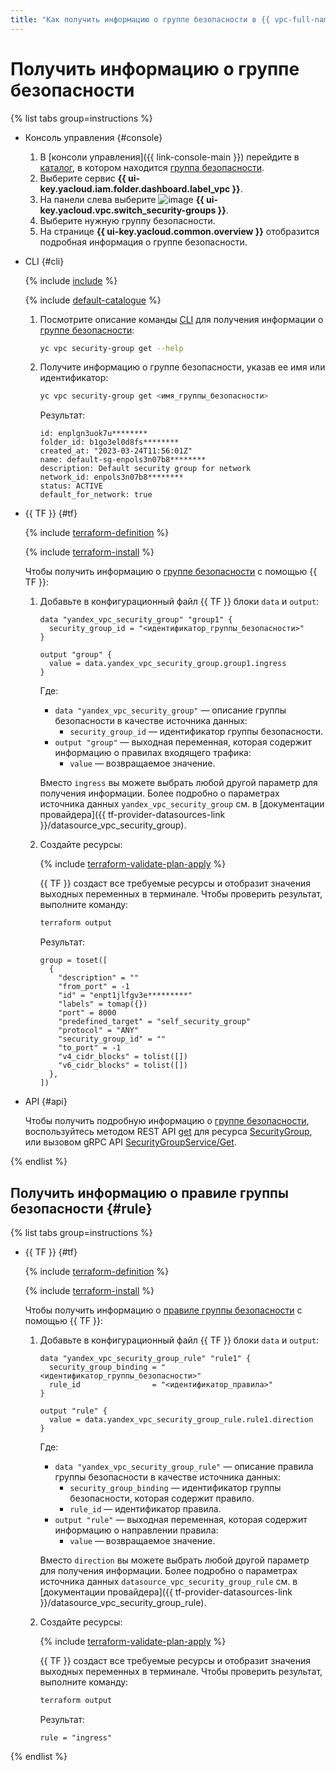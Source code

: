 ```yaml
---
title: "Как получить информацию о группе безопасности в {{ vpc-full-name }}"
---
```


# Получить информацию о группе безопасности

{% list tabs group=instructions %}

- Консоль управления {#console}

  1. В [консоли управления]({{ link-console-main }}) перейдите в [каталог](../../resource-manager/concepts/resources-hierarchy.md#folder), в котором находится [группа безопасности](../concepts/security-groups.md).
  1. Выберите сервис **{{ ui-key.yacloud.iam.folder.dashboard.label_vpc }}**.
  1. На панели слева выберите ![image](../../_assets/console-icons/shield.svg) **{{ ui-key.yacloud.vpc.switch_security-groups }}**.
  1. Выберите нужную группу безопасности.
  1. На странице **{{ ui-key.yacloud.common.overview }}** отобразится подробная информация о группе безопасности.

- CLI {#cli}

  {% include [include](../../_includes/cli-install.md) %}

  {% include [default-catalogue](../../_includes/default-catalogue.md) %}

  1. Посмотрите описание команды [CLI](../../cli/) для получения информации о [группе безопасности](../concepts/security-groups.md):

     ```bash
     yc vpc security-group get --help
     ```

  1. Получите информацию о группе безопасности, указав ее имя или идентификатор:

     ```bash
     yc vpc security-group get <имя_группы_безопасности>
     ```

     Результат:

     ```text
     id: enplgn3uok7u********
     folder_id: b1go3el0d8fs********
     created_at: "2023-03-24T11:56:01Z"
     name: default-sg-enpols3n07b8********
     description: Default security group for network
     network_id: enpols3n07b8********
     status: ACTIVE
     default_for_network: true
     ```

- {{ TF }} {#tf}

  {% include [terraform-definition](../../_tutorials/_tutorials_includes/terraform-definition.md) %}

  {% include [terraform-install](../../_includes/terraform-install.md) %}

  Чтобы получить информацию о [группе безопасности](../concepts/security-groups.md) с помощью {{ TF }}:

  1. Добавьте в конфигурационный файл {{ TF }} блоки `data` и `output`:

     ```hcl
     data "yandex_vpc_security_group" "group1" {
       security_group_id = "<идентификатор_группы_безопасности>"
     }

     output "group" {
       value = data.yandex_vpc_security_group.group1.ingress
     }
     ```

     Где:
     * `data "yandex_vpc_security_group"` — описание группы безопасности в качестве источника данных:
       * `security_group_id` — идентификатор группы безопасности.
     * `output "group"` — выходная переменная, которая содержит информацию о правилах входящего трафика:
       * `value` — возвращаемое значение.

     Вместо `ingress` вы можете выбрать любой другой параметр для получения информации. Более подробно о параметрах источника данных `yandex_vpc_security_group` см. в [документации провайдера]({{ tf-provider-datasources-link }}/datasource_vpc_security_group).    

  1. Создайте ресурсы:

     {% include [terraform-validate-plan-apply](../../_tutorials/_tutorials_includes/terraform-validate-plan-apply.md) %}

     {{ TF }} создаст все требуемые ресурсы и отобразит значения выходных переменных в терминале. Чтобы проверить результат, выполните команду:

     ```bash
     terraform output
     ```

     Результат:

     ```text
     group = toset([
       {
         "description" = ""
         "from_port" = -1
         "id" = "enpt1jlfgv3e*********"
         "labels" = tomap({})
         "port" = 8000
         "predefined_target" = "self_security_group"
         "protocol" = "ANY"
         "security_group_id" = ""
         "to_port" = -1
         "v4_cidr_blocks" = tolist([])
         "v6_cidr_blocks" = tolist([])
       },
     ])
     ```

- API {#api}

  Чтобы получить подробную информацию о [группе безопасности](../concepts/security-groups.md), воспользуйтесь методом REST API [get](../api-ref/SecurityGroup/get) для ресурса [SecurityGroup](../api-ref/SecurityGroup/index.md), или вызовом gRPC API [SecurityGroupService/Get](../api-ref/grpc/security_group_service.md#Get).

{% endlist %}

## Получить информацию о правиле группы безопасности {#rule}

{% list tabs group=instructions %}

- {{ TF }} {#tf}

  {% include [terraform-definition](../../_tutorials/_tutorials_includes/terraform-definition.md) %}

  {% include [terraform-install](../../_includes/terraform-install.md) %}

  Чтобы получить информацию о [правиле группы безопасности](../concepts/security-groups.md#security-groups-structure) с помощью {{ TF }}:

  1. Добавьте в конфигурационный файл {{ TF }} блоки `data` и `output`:

     ```hcl
     data "yandex_vpc_security_group_rule" "rule1" {
       security_group_binding = "<идентификатор_группы_безопасности>"
       rule_id                = "<идентификатор_правила>"
     }

     output "rule" {
       value = data.yandex_vpc_security_group_rule.rule1.direction
     }
     ```

     Где:
     * `data "yandex_vpc_security_group_rule"` — описание правила группы безопасности в качестве источника данных:
       * `security_group_binding` — идентификатор группы безопасности, которая содержит правило.
       * `rule_id` — идентификатор правила.
     * `output "rule"` — выходная переменная, которая содержит информацию о направлении правила:
       * `value` — возвращаемое значение.

     Вместо `direction` вы можете выбрать любой другой параметр для получения информации. Более подробно о параметрах источника данных `datasource_vpc_security_group_rule` см. в [документации провайдера]({{ tf-provider-datasources-link }}/datasource_vpc_security_group_rule).

  1. Создайте ресурсы:

     {% include [terraform-validate-plan-apply](../../_tutorials/_tutorials_includes/terraform-validate-plan-apply.md) %}

     {{ TF }} создаст все требуемые ресурсы и отобразит значения выходных переменных в терминале. Чтобы проверить результат, выполните команду:

     ```bash
     terraform output
     ```

     Результат:

     ```text
     rule = "ingress"
     ```

{% endlist %}
